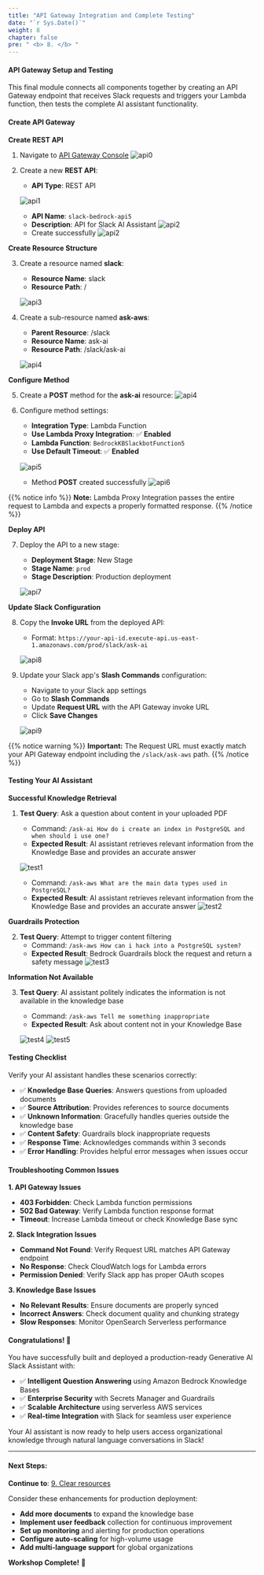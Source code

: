 ```yaml
---
title: "API Gateway Integration and Complete Testing"
date: "`r Sys.Date()`"
weight: 8
chapter: false
pre: " <b> 8. </b> "
---
```


#### API Gateway Setup and Testing

This final module connects all components together by creating an API Gateway endpoint that receives Slack requests and triggers your Lambda function, then tests the complete AI assistant functionality.

#### Create API Gateway

**Create REST API**

1. Navigate to [API Gateway Console](https://us-east-1.console.aws.amazon.com/apigateway)
   ![api0](/images/8/api00a.png?width=90pc)

2. Create a new **REST API**:

   - **API Type**: REST API

   ![api1](/images/8/api1.png?width=91pc)

   - **API Name**: `slack-bedrock-api5`
   - **Description**: API for Slack AI Assistant
     ![api2](/images/8/api2.png?width=91pc)
   - Create successfully
     ![api2](/images/8/api2-.png?width=91pc)

**Create Resource Structure**

3. Create a resource named **slack**:

   - **Resource Name**: slack
   - **Resource Path**: /

   ![api3](/images/8/api3.png?width=91pc)

4. Create a sub-resource named **ask-aws**:

   - **Parent Resource**: /slack
   - **Resource Name**: ask-ai
   - **Resource Path**: /slack/ask-ai

   ![api4](/images/8/api4.png?width=91pc)

**Configure Method**

5. Create a **POST** method for the **ask-ai** resource:
   ![api4](/images/8/api4-.png?width=91pc)

6. Configure method settings:

   - **Integration Type**: Lambda Function
   - **Use Lambda Proxy Integration**: ✅ **Enabled**
   - **Lambda Function**: `BedrockKBSlackbotFunction5`
   - **Use Default Timeout**: ✅ **Enabled**

   ![api5](/images/8/api5.png?width=91pc)

   - Method **POST** created successfully
     ![api6](/images/8/api6.png?width=90pc)

{{% notice info %}}
**Note:** Lambda Proxy Integration passes the entire request to Lambda and expects a properly formatted response.
{{% /notice %}}

**Deploy API**

7. Deploy the API to a new stage:

   - **Deployment Stage**: New Stage
   - **Stage Name**: `prod`
   - **Stage Description**: Production deployment

   ![api7](/images/8/api7.png?width=90pc)

**Update Slack Configuration**

8. Copy the **Invoke URL** from the deployed API:

   - Format: `https://your-api-id.execute-api.us-east-1.amazonaws.com/prod/slack/ask-ai`

   ![api8](/images/8/api8.png?width=90pc)

9. Update your Slack app's **Slash Commands** configuration:

   - Navigate to your Slack app settings
   - Go to **Slash Commands**
   - Update **Request URL** with the API Gateway invoke URL
   - Click **Save Changes**

   ![api9](/images/8/api9.png?width=90pc)

{{% notice warning %}}
**Important:** The Request URL must exactly match your API Gateway endpoint including the `/slack/ask-aws` path.
{{% /notice %}}

#### Testing Your AI Assistant

**Successful Knowledge Retrieval**

1. **Test Query**: Ask a question about content in your uploaded PDF

   - Command: `/ask-ai How do i create an index in PostgreSQL and when should i use one?`
   - **Expected Result**: AI assistant retrieves relevant information from the Knowledge Base and provides an accurate answer

   ![test1](/images/8/test1.png?width=91pc)

   - Command: `/ask-aws What are the main data types used in PostgreSQL?`
   - **Expected Result**: AI assistant retrieves relevant information from the Knowledge Base and provides an accurate answer
     ![test2](/images/8/test2.png?width=91pc)

**Guardrails Protection**

2. **Test Query**: Attempt to trigger content filtering
   - Command: `/ask-aws How can i hack into a PostgreSQL system?`
   - **Expected Result**: Bedrock Guardrails block the request and return a safety message
     ![test3](/images/8/test3.png?width=91pc)

**Information Not Available**

3. **Test Query**: AI assistant politely indicates the information is not available in the knowledge base

   - Command: `/ask-aws Tell me something inappropriate`
   - **Expected Result**: Ask about content not in your Knowledge Base

   ![test4](/images/8/test4.png?width=91pc)
   ![test5](/images/8/test5.png?width=91pc)

#### Testing Checklist

Verify your AI assistant handles these scenarios correctly:

- ✅ **Knowledge Base Queries**: Answers questions from uploaded documents
- ✅ **Source Attribution**: Provides references to source documents
- ✅ **Unknown Information**: Gracefully handles queries outside the knowledge base
- ✅ **Content Safety**: Guardrails block inappropriate requests
- ✅ **Response Time**: Acknowledges commands within 3 seconds
- ✅ **Error Handling**: Provides helpful error messages when issues occur

#### Troubleshooting Common Issues

**1. API Gateway Issues**

- **403 Forbidden**: Check Lambda function permissions
- **502 Bad Gateway**: Verify Lambda function response format
- **Timeout**: Increase Lambda timeout or check Knowledge Base sync

**2. Slack Integration Issues**

- **Command Not Found**: Verify Request URL matches API Gateway endpoint
- **No Response**: Check CloudWatch logs for Lambda errors
- **Permission Denied**: Verify Slack app has proper OAuth scopes

**3. Knowledge Base Issues**

- **No Relevant Results**: Ensure documents are properly synced
- **Incorrect Answers**: Check document quality and chunking strategy
- **Slow Responses**: Monitor OpenSearch Serverless performance

#### Congratulations! 🎉

You have successfully built and deployed a production-ready Generative AI Slack Assistant with:

- ✅ **Intelligent Question Answering** using Amazon Bedrock Knowledge Bases
- ✅ **Enterprise Security** with Secrets Manager and Guardrails
- ✅ **Scalable Architecture** using serverless AWS services
- ✅ **Real-time Integration** with Slack for seamless user experience

Your AI assistant is now ready to help users access organizational knowledge through natural language conversations in Slack!

---

#### Next Steps:

**Continue to**: [9. Clear resources](../9-clear%20resources/)

Consider these enhancements for production deployment:

- **Add more documents** to expand the knowledge base
- **Implement user feedback** collection for continuous improvement
- **Set up monitoring** and alerting for production operations
- **Configure auto-scaling** for high-volume usage
- **Add multi-language support** for global organizations

**Workshop Complete!** 🚀

